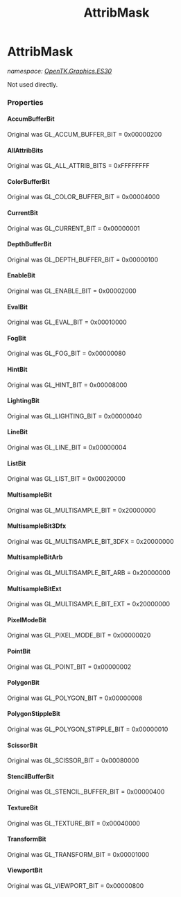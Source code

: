 ﻿---
title: AttribMask
---

# AttribMask
_namespace: [OpenTK.Graphics.ES30](N-OpenTK.Graphics.ES30.html)_

Not used directly.



### Properties

#### AccumBufferBit
Original was GL_ACCUM_BUFFER_BIT = 0x00000200
#### AllAttribBits
Original was GL_ALL_ATTRIB_BITS = 0xFFFFFFFF
#### ColorBufferBit
Original was GL_COLOR_BUFFER_BIT = 0x00004000
#### CurrentBit
Original was GL_CURRENT_BIT = 0x00000001
#### DepthBufferBit
Original was GL_DEPTH_BUFFER_BIT = 0x00000100
#### EnableBit
Original was GL_ENABLE_BIT = 0x00002000
#### EvalBit
Original was GL_EVAL_BIT = 0x00010000
#### FogBit
Original was GL_FOG_BIT = 0x00000080
#### HintBit
Original was GL_HINT_BIT = 0x00008000
#### LightingBit
Original was GL_LIGHTING_BIT = 0x00000040
#### LineBit
Original was GL_LINE_BIT = 0x00000004
#### ListBit
Original was GL_LIST_BIT = 0x00020000
#### MultisampleBit
Original was GL_MULTISAMPLE_BIT = 0x20000000
#### MultisampleBit3Dfx
Original was GL_MULTISAMPLE_BIT_3DFX = 0x20000000
#### MultisampleBitArb
Original was GL_MULTISAMPLE_BIT_ARB = 0x20000000
#### MultisampleBitExt
Original was GL_MULTISAMPLE_BIT_EXT = 0x20000000
#### PixelModeBit
Original was GL_PIXEL_MODE_BIT = 0x00000020
#### PointBit
Original was GL_POINT_BIT = 0x00000002
#### PolygonBit
Original was GL_POLYGON_BIT = 0x00000008
#### PolygonStippleBit
Original was GL_POLYGON_STIPPLE_BIT = 0x00000010
#### ScissorBit
Original was GL_SCISSOR_BIT = 0x00080000
#### StencilBufferBit
Original was GL_STENCIL_BUFFER_BIT = 0x00000400
#### TextureBit
Original was GL_TEXTURE_BIT = 0x00040000
#### TransformBit
Original was GL_TRANSFORM_BIT = 0x00001000
#### ViewportBit
Original was GL_VIEWPORT_BIT = 0x00000800


